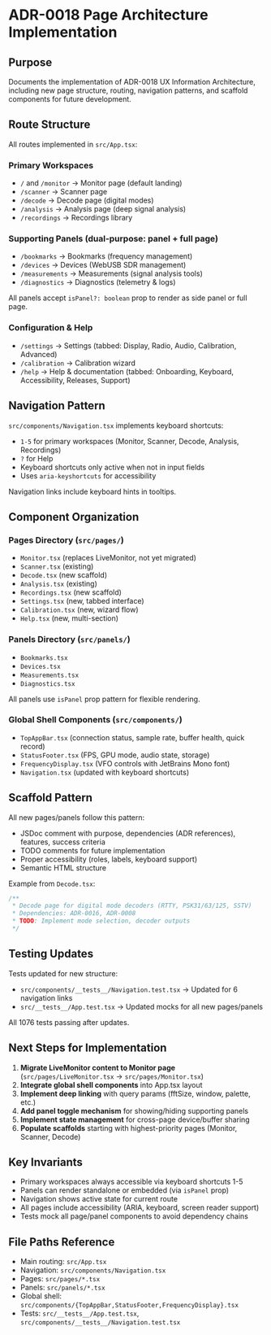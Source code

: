 # ADR-0018 Page Architecture Implementation

## Purpose

Documents the implementation of ADR-0018 UX Information Architecture, including new page structure, routing, navigation patterns, and scaffold components for future development.

## Route Structure

All routes implemented in `src/App.tsx`:

### Primary Workspaces
- `/` and `/monitor` → Monitor page (default landing)
- `/scanner` → Scanner page
- `/decode` → Decode page (digital modes)
- `/analysis` → Analysis page (deep signal analysis)
- `/recordings` → Recordings library

### Supporting Panels (dual-purpose: panel + full page)
- `/bookmarks` → Bookmarks (frequency management)
- `/devices` → Devices (WebUSB SDR management)
- `/measurements` → Measurements (signal analysis tools)
- `/diagnostics` → Diagnostics (telemetry & logs)

All panels accept `isPanel?: boolean` prop to render as side panel or full page.

### Configuration & Help
- `/settings` → Settings (tabbed: Display, Radio, Audio, Calibration, Advanced)
- `/calibration` → Calibration wizard
- `/help` → Help & documentation (tabbed: Onboarding, Keyboard, Accessibility, Releases, Support)

## Navigation Pattern

`src/components/Navigation.tsx` implements keyboard shortcuts:
- `1-5` for primary workspaces (Monitor, Scanner, Decode, Analysis, Recordings)
- `?` for Help
- Keyboard shortcuts only active when not in input fields
- Uses `aria-keyshortcuts` for accessibility

Navigation links include keyboard hints in tooltips.

## Component Organization

### Pages Directory (`src/pages/`)
- `Monitor.tsx` (replaces LiveMonitor, not yet migrated)
- `Scanner.tsx` (existing)
- `Decode.tsx` (new scaffold)
- `Analysis.tsx` (existing)
- `Recordings.tsx` (new scaffold)
- `Settings.tsx` (new, tabbed interface)
- `Calibration.tsx` (new, wizard flow)
- `Help.tsx` (new, multi-section)

### Panels Directory (`src/panels/`)
- `Bookmarks.tsx`
- `Devices.tsx`
- `Measurements.tsx`
- `Diagnostics.tsx`

All panels use `isPanel` prop pattern for flexible rendering.

### Global Shell Components (`src/components/`)
- `TopAppBar.tsx` (connection status, sample rate, buffer health, quick record)
- `StatusFooter.tsx` (FPS, GPU mode, audio state, storage)
- `FrequencyDisplay.tsx` (VFO controls with JetBrains Mono font)
- `Navigation.tsx` (updated with keyboard shortcuts)

## Scaffold Pattern

All new pages/panels follow this pattern:
- JSDoc comment with purpose, dependencies (ADR references), features, success criteria
- TODO comments for future implementation
- Proper accessibility (roles, labels, keyboard support)
- Semantic HTML structure

Example from `Decode.tsx`:
```typescript
/**
 * Decode page for digital mode decoders (RTTY, PSK31/63/125, SSTV)
 * Dependencies: ADR-0016, ADR-0008
 * TODO: Implement mode selection, decoder outputs
 */
```

## Testing Updates

Tests updated for new structure:
- `src/components/__tests__/Navigation.test.tsx` → Updated for 6 navigation links
- `src/__tests__/App.test.tsx` → Updated mocks for all new pages/panels

All 1076 tests passing after updates.

## Next Steps for Implementation

1. **Migrate LiveMonitor content to Monitor page** (`src/pages/LiveMonitor.tsx` → `src/pages/Monitor.tsx`)
2. **Integrate global shell components** into App.tsx layout
3. **Implement deep linking** with query params (fftSize, window, palette, etc.)
4. **Add panel toggle mechanism** for showing/hiding supporting panels
5. **Implement state management** for cross-page device/buffer sharing
6. **Populate scaffolds** starting with highest-priority pages (Monitor, Scanner, Decode)

## Key Invariants

- Primary workspaces always accessible via keyboard shortcuts 1-5
- Panels can render standalone or embedded (via `isPanel` prop)
- Navigation shows active state for current route
- All pages include accessibility (ARIA, keyboard, screen reader support)
- Tests mock all page/panel components to avoid dependency chains

## File Paths Reference

- Main routing: `src/App.tsx`
- Navigation: `src/components/Navigation.tsx`
- Pages: `src/pages/*.tsx`
- Panels: `src/panels/*.tsx`
- Global shell: `src/components/{TopAppBar,StatusFooter,FrequencyDisplay}.tsx`
- Tests: `src/__tests__/App.test.tsx`, `src/components/__tests__/Navigation.test.tsx`
